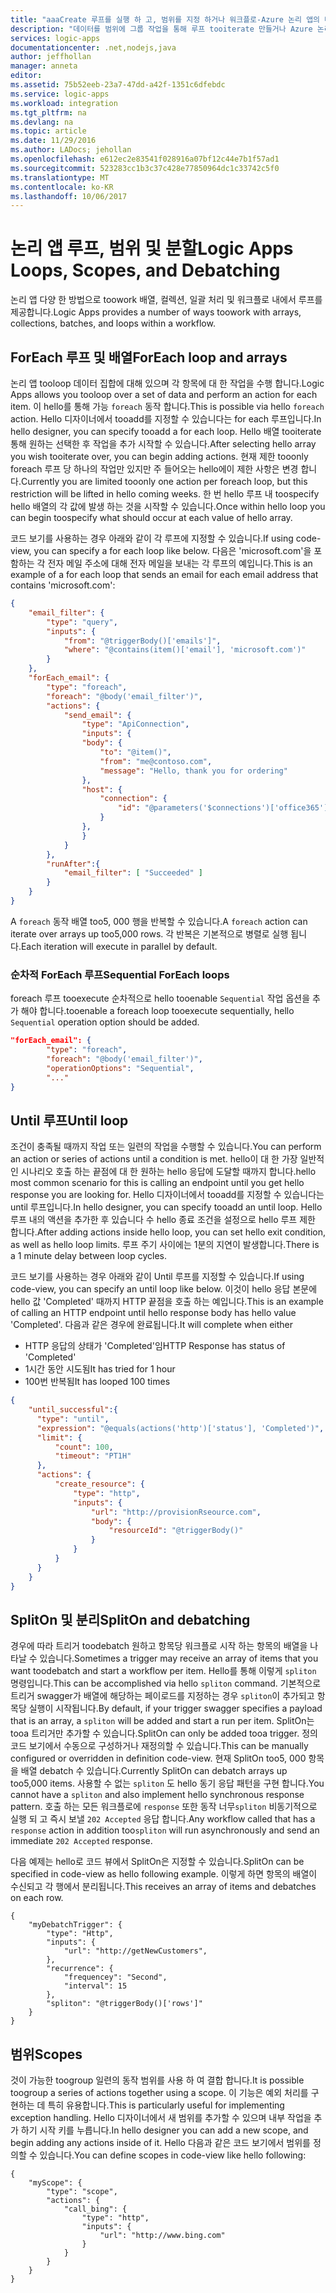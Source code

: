 ```yaml
---
title: "aaaCreate 루프를 실행 하 고, 범위를 지정 하거나 워크플로-Azure 논리 앱의 데이터를 debatch | Microsoft Docs"
description: "데이터를 범위에 그룹 작업을 통해 루프 tooiterate 만들거나 Azure 논리 앱에서 더 많은 워크플로 데이터 toostart debatch 합니다."
services: logic-apps
documentationcenter: .net,nodejs,java
author: jeffhollan
manager: anneta
editor: 
ms.assetid: 75b52eeb-23a7-47dd-a42f-1351c6dfebdc
ms.service: logic-apps
ms.workload: integration
ms.tgt_pltfrm: na
ms.devlang: na
ms.topic: article
ms.date: 11/29/2016
ms.author: LADocs; jehollan
ms.openlocfilehash: e612ec2e83541f028916a07bf12c44e7b1f57ad1
ms.sourcegitcommit: 523283cc1b3c37c428e77850964dc1c33742c5f0
ms.translationtype: MT
ms.contentlocale: ko-KR
ms.lasthandoff: 10/06/2017
---
```

# <a name="logic-apps-loops-scopes-and-debatching"></a><span data-ttu-id="f7dec-103">논리 앱 루프, 범위 및 분할</span><span class="sxs-lookup"><span data-stu-id="f7dec-103">Logic Apps Loops, Scopes, and Debatching</span></span>
  
<span data-ttu-id="f7dec-104">논리 앱 다양 한 방법으로 toowork 배열, 컬렉션, 일괄 처리 및 워크플로 내에서 루프를 제공합니다.</span><span class="sxs-lookup"><span data-stu-id="f7dec-104">Logic Apps provides a number of ways toowork with arrays, collections, batches, and loops within a workflow.</span></span>
  
## <a name="foreach-loop-and-arrays"></a><span data-ttu-id="f7dec-105">ForEach 루프 및 배열</span><span class="sxs-lookup"><span data-stu-id="f7dec-105">ForEach loop and arrays</span></span>
  
<span data-ttu-id="f7dec-106">논리 앱 tooloop 데이터 집합에 대해 있으며 각 항목에 대 한 작업을 수행 합니다.</span><span class="sxs-lookup"><span data-stu-id="f7dec-106">Logic Apps allows you tooloop over a set of data and perform an action for each item.</span></span>  <span data-ttu-id="f7dec-107">이 hello를 통해 가능 `foreach` 동작 합니다.</span><span class="sxs-lookup"><span data-stu-id="f7dec-107">This is possible via hello `foreach` action.</span></span>  <span data-ttu-id="f7dec-108">Hello 디자이너에서 tooadd를 지정할 수 있습니다는 for each 루프입니다.</span><span class="sxs-lookup"><span data-stu-id="f7dec-108">In hello designer, you can specify tooadd a for each loop.</span></span>  <span data-ttu-id="f7dec-109">Hello 배열 tooiterate 통해 원하는 선택한 후 작업을 추가 시작할 수 있습니다.</span><span class="sxs-lookup"><span data-stu-id="f7dec-109">After selecting hello array you wish tooiterate over, you can begin adding actions.</span></span>  <span data-ttu-id="f7dec-110">현재 제한 tooonly foreach 루프 당 하나의 작업만 있지만 주 들어오는 hello에이 제한 사항은 변경 합니다.</span><span class="sxs-lookup"><span data-stu-id="f7dec-110">Currently you are limited tooonly one action per foreach loop, but this restriction will be lifted in hello coming weeks.</span></span>  <span data-ttu-id="f7dec-111">한 번 hello 루프 내 toospecify hello 배열의 각 값에 발생 하는 것을 시작할 수 있습니다.</span><span class="sxs-lookup"><span data-stu-id="f7dec-111">Once within hello loop you can begin toospecify what should occur at each value of hello array.</span></span>

<span data-ttu-id="f7dec-112">코드 보기를 사용하는 경우 아래와 같이 각 루프에 지정할 수 있습니다.</span><span class="sxs-lookup"><span data-stu-id="f7dec-112">If using code-view, you can specify a for each loop like below.</span></span>  <span data-ttu-id="f7dec-113">다음은 'microsoft.com'을 포함하는 각 전자 메일 주소에 대해 전자 메일을 보내는 각 루프의 예입니다.</span><span class="sxs-lookup"><span data-stu-id="f7dec-113">This is an example of a for each loop that sends an email for each email address that contains 'microsoft.com':</span></span>

``` json
{
    "email_filter": {
        "type": "query",
        "inputs": {
            "from": "@triggerBody()['emails']",
            "where": "@contains(item()['email'], 'microsoft.com')"
        }
    },
    "forEach_email": {
        "type": "foreach",
        "foreach": "@body('email_filter')",
        "actions": {
            "send_email": {
                "type": "ApiConnection",
                "inputs": {
                "body": {
                    "to": "@item()",
                    "from": "me@contoso.com",
                    "message": "Hello, thank you for ordering"
                },
                "host": {
                    "connection": {
                        "id": "@parameters('$connections')['office365']['connection']['id']"
                    }
                },
                }
            }
        },
        "runAfter":{
            "email_filter": [ "Succeeded" ]
        }
    }
}
```
  
  <span data-ttu-id="f7dec-114">A `foreach` 동작 배열 too5, 000 행을 반복할 수 있습니다.</span><span class="sxs-lookup"><span data-stu-id="f7dec-114">A `foreach` action can iterate over arrays up too5,000 rows.</span></span>  <span data-ttu-id="f7dec-115">각 반복은 기본적으로 병렬로 실행 됩니다.</span><span class="sxs-lookup"><span data-stu-id="f7dec-115">Each iteration will execute in parallel by default.</span></span>  

### <a name="sequential-foreach-loops"></a><span data-ttu-id="f7dec-116">순차적 ForEach 루프</span><span class="sxs-lookup"><span data-stu-id="f7dec-116">Sequential ForEach loops</span></span>

<span data-ttu-id="f7dec-117">foreach 루프 tooexecute 순차적으로 hello tooenable `Sequential` 작업 옵션을 추가 해야 합니다.</span><span class="sxs-lookup"><span data-stu-id="f7dec-117">tooenable a foreach loop tooexecute sequentially, hello `Sequential` operation option should be added.</span></span>

``` json
"forEach_email": {
        "type": "foreach",
        "foreach": "@body('email_filter')",
        "operationOptions": "Sequential",
        "..."
}
```
  
## <a name="until-loop"></a><span data-ttu-id="f7dec-118">Until 루프</span><span class="sxs-lookup"><span data-stu-id="f7dec-118">Until loop</span></span>
  
  <span data-ttu-id="f7dec-119">조건이 충족될 때까지 작업 또는 일련의 작업을 수행할 수 있습니다.</span><span class="sxs-lookup"><span data-stu-id="f7dec-119">You can perform an action or series of actions until a condition is met.</span></span>  <span data-ttu-id="f7dec-120">hello이 대 한 가장 일반적인 시나리오 호출 하는 끝점에 대 한 원하는 hello 응답에 도달할 때까지 합니다.</span><span class="sxs-lookup"><span data-stu-id="f7dec-120">hello most common scenario for this is calling an endpoint until you get hello response you are looking for.</span></span>  <span data-ttu-id="f7dec-121">Hello 디자이너에서 tooadd를 지정할 수 있습니다는 until 루프입니다.</span><span class="sxs-lookup"><span data-stu-id="f7dec-121">In hello designer, you can specify tooadd an until loop.</span></span>  <span data-ttu-id="f7dec-122">Hello 루프 내의 액션을 추가한 후 있습니다 수 hello 종료 조건을 설정으로 hello 루프 제한 합니다.</span><span class="sxs-lookup"><span data-stu-id="f7dec-122">After adding actions inside hello loop, you can set hello exit condition, as well as hello loop limits.</span></span>  <span data-ttu-id="f7dec-123">루프 주기 사이에는 1분의 지연이 발생합니다.</span><span class="sxs-lookup"><span data-stu-id="f7dec-123">There is a 1 minute delay between loop cycles.</span></span>
  
  <span data-ttu-id="f7dec-124">코드 보기를 사용하는 경우 아래와 같이 Until 루프를 지정할 수 있습니다.</span><span class="sxs-lookup"><span data-stu-id="f7dec-124">If using code-view, you can specify an until loop like below.</span></span>  <span data-ttu-id="f7dec-125">이것이 hello 응답 본문에 hello 값 'Completed' 때까지 HTTP 끝점을 호출 하는 예입니다.</span><span class="sxs-lookup"><span data-stu-id="f7dec-125">This is an example of calling an HTTP endpoint until hello response body has hello value 'Completed'.</span></span>  <span data-ttu-id="f7dec-126">다음과 같은 경우에 완료됩니다.</span><span class="sxs-lookup"><span data-stu-id="f7dec-126">It will complete when either</span></span> 
  
  * <span data-ttu-id="f7dec-127">HTTP 응답의 상태가 'Completed'임</span><span class="sxs-lookup"><span data-stu-id="f7dec-127">HTTP Response has status of 'Completed'</span></span>
  * <span data-ttu-id="f7dec-128">1시간 동안 시도됨</span><span class="sxs-lookup"><span data-stu-id="f7dec-128">It has tried for 1 hour</span></span>
  * <span data-ttu-id="f7dec-129">100번 반복됨</span><span class="sxs-lookup"><span data-stu-id="f7dec-129">It has looped 100 times</span></span>
  
  ``` json
  {
      "until_successful":{
        "type": "until",
        "expression": "@equals(actions('http')['status'], 'Completed')",
        "limit": {
            "count": 100,
            "timeout": "PT1H"
        },
        "actions": {
            "create_resource": {
                "type": "http",
                "inputs": {
                    "url": "http://provisionRseource.com",
                    "body": {
                        "resourceId": "@triggerBody()"
                    }
                }
            }
        }
      }
  }
  ```
  
## <a name="spliton-and-debatching"></a><span data-ttu-id="f7dec-130">SplitOn 및 분리</span><span class="sxs-lookup"><span data-stu-id="f7dec-130">SplitOn and debatching</span></span>

<span data-ttu-id="f7dec-131">경우에 따라 트리거 toodebatch 원하고 항목당 워크플로 시작 하는 항목의 배열을 나타날 수 있습니다.</span><span class="sxs-lookup"><span data-stu-id="f7dec-131">Sometimes a trigger may receive an array of items that you want toodebatch and start a workflow per item.</span></span>  <span data-ttu-id="f7dec-132">Hello를 통해 이렇게 `spliton` 명령입니다.</span><span class="sxs-lookup"><span data-stu-id="f7dec-132">This can be accomplished via hello `spliton` command.</span></span>  <span data-ttu-id="f7dec-133">기본적으로 트리거 swagger가 배열에 해당하는 페이로드를 지정하는 경우 `spliton`이 추가되고 항목당 실행이 시작됩니다.</span><span class="sxs-lookup"><span data-stu-id="f7dec-133">By default, if your trigger swagger specifies a payload that is an array, a `spliton` will be added and start a run per item.</span></span>  <span data-ttu-id="f7dec-134">SplitOn는 tooa 트리거만 추가할 수 있습니다.</span><span class="sxs-lookup"><span data-stu-id="f7dec-134">SplitOn can only be added tooa trigger.</span></span>  <span data-ttu-id="f7dec-135">정의 코드 보기에서 수동으로 구성하거나 재정의할 수 있습니다.</span><span class="sxs-lookup"><span data-stu-id="f7dec-135">This can be manually configured or overridden in definition code-view.</span></span>  <span data-ttu-id="f7dec-136">현재 SplitOn too5, 000 항목을 배열 debatch 수 있습니다.</span><span class="sxs-lookup"><span data-stu-id="f7dec-136">Currently SplitOn can debatch arrays up too5,000 items.</span></span>  <span data-ttu-id="f7dec-137">사용할 수 없는 `spliton` 도 hello 동기 응답 패턴을 구현 합니다.</span><span class="sxs-lookup"><span data-stu-id="f7dec-137">You cannot have a `spliton` and also implement hello synchronous response pattern.</span></span>  <span data-ttu-id="f7dec-138">호출 하는 모든 워크플로에 `response` 또한 동작 너무`spliton` 비동기적으로 실행 되 고 즉시 보낼 `202 Accepted` 응답 합니다.</span><span class="sxs-lookup"><span data-stu-id="f7dec-138">Any workflow called that has a `response` action in addition too`spliton` will run asynchronously and send an immediate `202 Accepted` response.</span></span>  

<span data-ttu-id="f7dec-139">다음 예제는 hello로 코드 뷰에서 SplitOn은 지정할 수 있습니다.</span><span class="sxs-lookup"><span data-stu-id="f7dec-139">SplitOn can be specified in code-view as hello following example.</span></span>  <span data-ttu-id="f7dec-140">이렇게 하면 항목의 배열이 수신되고 각 행에서 분리됩니다.</span><span class="sxs-lookup"><span data-stu-id="f7dec-140">This receives an array of items and debatches on each row.</span></span>

```
{
    "myDebatchTrigger": {
        "type": "Http",
        "inputs": {
            "url": "http://getNewCustomers",
        },
        "recurrence": {
            "frequencey": "Second",
            "interval": 15
        },
        "spliton": "@triggerBody()['rows']"
    }
}
```

## <a name="scopes"></a><span data-ttu-id="f7dec-141">범위</span><span class="sxs-lookup"><span data-stu-id="f7dec-141">Scopes</span></span>

<span data-ttu-id="f7dec-142">것이 가능한 toogroup 일련의 동작 범위를 사용 하 여 결합 합니다.</span><span class="sxs-lookup"><span data-stu-id="f7dec-142">It is possible toogroup a series of actions together using a scope.</span></span>  <span data-ttu-id="f7dec-143">이 기능은 예외 처리를 구현하는 데 특히 유용합니다.</span><span class="sxs-lookup"><span data-stu-id="f7dec-143">This is particularly useful for implementing exception handling.</span></span>  <span data-ttu-id="f7dec-144">Hello 디자이너에서 새 범위를 추가할 수 있으며 내부 작업을 추가 하기 시작 키를 누릅니다.</span><span class="sxs-lookup"><span data-stu-id="f7dec-144">In hello designer you can add a new scope, and begin adding any actions inside of it.</span></span>  <span data-ttu-id="f7dec-145">Hello 다음과 같은 코드 보기에서 범위를 정의할 수 있습니다.</span><span class="sxs-lookup"><span data-stu-id="f7dec-145">You can define scopes in code-view like hello following:</span></span>


```
{
    "myScope": {
        "type": "scope",
        "actions": {
            "call_bing": {
                "type": "http",
                "inputs": {
                    "url": "http://www.bing.com"
                }
            }
        }
    }
}
```